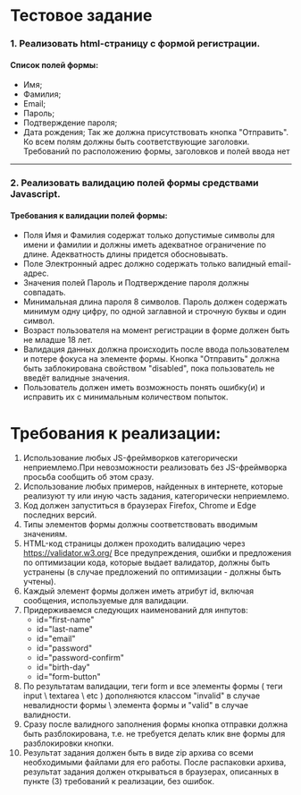 # Тестовое задание 
### 1. Реализовать html-страницу с формой регистрации.
#### Список полей формы:
* Имя;
* Фамилия;
* Email;
* Пароль;
* Подтверждение пароля;
* Дата рождения;
Так же должна присутствовать кнопка "Отправить". Ко всем полям должны быть соответствующие заголовки.
Требований по расположению формы, заголовков и полей ввода нет
***
### 2. Реализовать валидацию полей формы средствами Javascript.
#### Требования к валидации полей формы:
* Поля Имя и Фамилия содержат только допустимые символы для имени и фамилии и должны иметь адекватное ограничение по длине. Адекватность длины придется обосновывать.
* Поле Электронный адрес должно содержать только валидный email-адрес.
* Значения полей Пароль и Подтверждение пароля должны совпадать.
* Минимальная длина пароля 8 символов. Пароль должен содержать минимум одну цифру, по одной заглавной и строчную буквы и один символ.
* Возраст пользователя на момент регистрации в форме должен быть не младше 18 лет.
* Валидация данных должна происходить после ввода пользователем и потере фокуса на элементе формы. Кнопка "Отправить" должна быть заблокирована свойством "disabled", пока пользователь не введёт валидные значения.
* Пользователь должен иметь возможность понять ошибку(и) и исправить их с минимальным количеством попыток.
# Требования к реализации:
1. Использование любых JS-фреймворков категорически неприемлемо.При невозможности реализовать без JS-фреймворка просьба сообщить об этом сразу.
2. Использование любых примеров, найденных в интернете, которые реализуют ту или иную часть задания, категорически неприемлемо.
3. Код должен запуститься в браузерах Firefox, Chrome и Edge последних версий.
4. Типы элементов формы должны соответствовать вводимым значениям.
5. HTML-код страницы должен проходить валидацию через <https://validator.w3.org/> Все предупреждения, ошибки и предложения по оптимизации кода, которые выдает валидатор, должны быть устранены (в случае предложений по оптимизации - должны быть учтены).
6. Каждый элемент формы должен иметь атрибут id, включая сообщения, используемые для валидации.
7. Придерживаемся следующих наименований для инпутов:
    - id="first-name"
    - id="last-name"
    - id="email"
    - id="password"
    - id="password-confirm"
    - id="birth-day"
    - id="form-button"
8. По результатам валидации, теги form и все элементы формы ( теги input \ textarea \ etc ) дополняются классом "invalid" в случае невалидности формы \ элемента формы и "valid" в случае валидности.
9. Сразу после валидного заполнения формы кнопка отправки должна быть разблокирована, т.е. не требуется делать клик вне формы для разблокировки кнопки.
10. Результат задания должен быть в виде zip архива со всеми необходимыми файлами для его работы. После распаковки архива, результат задания должен открываться в браузерах, описанных в пункте (3) требований к реализации, без ошибок.

